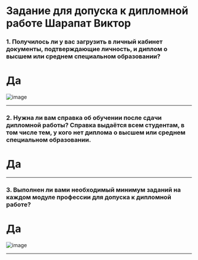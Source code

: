 # Задание для допуска к дипломной работе Шарапат Виктор


### 1. Получилось ли у вас загрузить в личный кабинет документы, подтверждающие личность, и диплом о высшем или среднем специальном образовании?

# Да

![image](https://github.com/user-attachments/assets/7527d2c9-ec3c-4425-a765-51904e9e97e4)

---

### 2. Нужна ли вам справка об обучении после сдачи дипломной работы? Справка выдаётся всем студентам, в том числе тем, у кого нет диплома о высшем или среднем специальном образовании.

# Да

---

### 3. Выполнен ли вами необходимый минимум заданий на каждом модуле профессии для допуска к дипломной работе?

# Да

![image](https://github.com/user-attachments/assets/d6a5edb7-d4e7-40aa-8761-cd26aa8ddd39)

---
